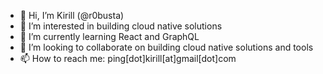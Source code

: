 - 👋 Hi, I’m Kirill (@r0busta)
- 👀 I’m interested in building cloud native solutions
- 🌱 I’m currently learning React and GraphQL
- 💞️ I’m looking to collaborate on building cloud native solutions and tools
- 📫 How to reach me: ping[dot]kirill[at]gmail[dot]com
